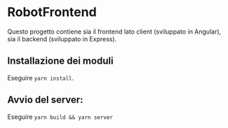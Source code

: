 # RobotFrontend

Questo progetto contiene sia il frontend lato client (sviluppato in Angular), sia il backend (sviluppato in Express).

## Installazione dei moduli
Eseguire `yarn install`.

## Avvio del server:
Eseguire `yarn build && yarn server`
